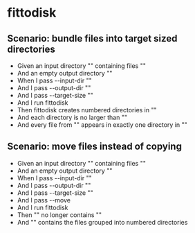 # fittodisk

## Scenario: bundle files into target sized directories
* Given an input directory "<src>" containing files "<files>"
* And an empty output directory "<out>"
* When I pass --input-dir "<src>"
* And I pass --output-dir "<out>"
* And I pass --target-size "<size>"
* And I run fittodisk
* Then fittodisk creates numbered directories in "<out>"
* And each directory is no larger than "<size>"
* And every file from "<src>" appears in exactly one directory in "<out>"

## Scenario: move files instead of copying
* Given an input directory "<src>" containing files "<files>"
* And an empty output directory "<out>"
* When I pass --input-dir "<src>"
* And I pass --output-dir "<out>"
* And I pass --target-size "<size>"
* And I pass --move
* And I run fittodisk
* Then "<src>" no longer contains "<files>"
* And "<out>" contains the files grouped into numbered directories
